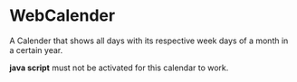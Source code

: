 # WebCalender
A Calender that shows all days with its respective week days of a month in a certain year.

**java script** must not be activated for this calendar to work.
